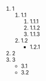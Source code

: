 1. 1
    1. 1.1
        1. 1.1.1
        2. 1.1.2
        3. 1.1.3
    2. 1.2
        - 1.2.1
2. 2
3. 3
    - 3.1
    - 3.2